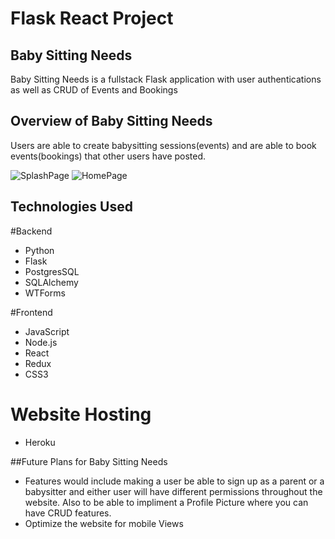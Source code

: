 # Flask React Project

## Baby Sitting Needs

Baby Sitting Needs is a fullstack Flask application with user authentications as well
as CRUD of Events and Bookings

## Overview of Baby Sitting Needs

Users are able to create babysitting sessions(events) and are able to book events(bookings) 
that other users have posted.

![SplashPage](https://babysittingneeds.s3.us-west-1.amazonaws.com/FrontPage.png)
![HomePage](https://babysittingneeds.s3.us-west-1.amazonaws.com/HomePage.png)

## Technologies Used

#Backend
- Python
- Flask
- PostgresSQL
- SQLAlchemy
- WTForms

#Frontend
- JavaScript
- Node.js
- React
- Redux
- CSS3

# Website Hosting
- Heroku

##Future Plans for Baby Sitting Needs
- Features would include making a user be able to sign up as a parent or a babysitter and either user will have different permissions throughout the website. Also to be able to impliment a Profile Picture where you can have CRUD features.
- Optimize the website for mobile Views

